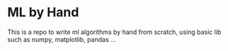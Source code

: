 # ML by Hand

This is a repo to write ml algorithms by hand from scratch, using basic lib such as numpy, matplotlib, pandas ...
